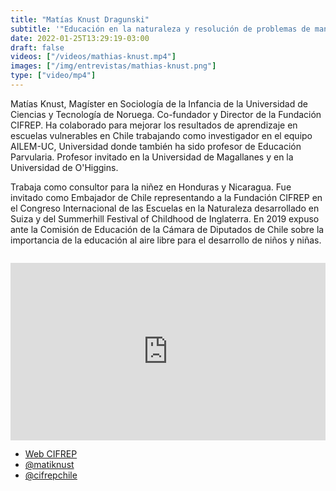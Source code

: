 ```yaml
---
title: "Matías Knust Dragunski"
subtitle: '"Educación en la naturaleza y resolución de problemas de manera colaborativa"'
date: 2022-01-25T13:29:19-03:00
draft: false
videos: ["/videos/mathias-knust.mp4"]
images: ["/img/entrevistas/mathias-knust.png"]
type: ["video/mp4"]
---
```


Matías Knust, Magíster en Sociología de la Infancia de la Universidad de Ciencias y Tecnología de Noruega. Co-fundador y Director de la Fundación CIFREP. Ha colaborado para mejorar los resultados de aprendizaje en escuelas vulnerables en Chile trabajando como investigador en el equipo AILEM-UC, Universidad donde también ha sido profesor de Educación Parvularia. Profesor invitado en la Universidad de Magallanes y en la Universidad de O'Higgins. 

Trabaja como consultor para la niñez en Honduras y Nicaragua. Fue invitado como Embajador de Chile representando a la Fundación CIFREP en el Congreso Internacional de las Escuelas en la Naturaleza desarrollado en Suiza y del Summerhill Festival of Childhood de Inglaterra. En 2019 expuso ante la Comisión de Educación de la Cámara de Diputados de Chile sobre la importancia de la educación al aire libre para el desarrollo de niños y niñas.

<div style="margin-top:2em"></div>

<div style="padding:56.25% 0 0 0;position:relative;"><iframe src="https://player.vimeo.com/video/742508962?h=f58738bede&amp;badge=0&amp;autopause=0&amp;player_id=0&amp;app_id=58479" frameborder="0" allow="autoplay; fullscreen; picture-in-picture" allowfullscreen style="position:absolute;top:0;left:0;width:100%;height:100%;" title="ENTREVISTA  ALARBOL&amp;Iacute;                        Mat&amp;iacute;as Knust_CIFREP"></iframe></div><script src="https://player.vimeo.com/api/player.js"></script>
<div style="margin-bottom:1em"></div>

- [Web CIFREP](https://cifrep.org/)   
- [@matiknust](https://www.instagram.com/matiknust/) 
- [@cifrepchile](https://www.instagram.com/cifrepchile/)  
